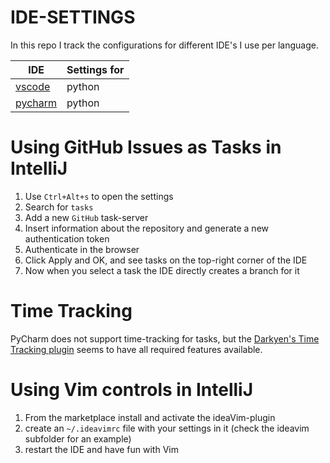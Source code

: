 IDE-SETTINGS
============

In this repo I track the configurations for different IDE's I use per language.

| IDE | Settings for |
|-----|--------------|
| [vscode](https://code.visualstudio.com/) | python |
| [pycharm](https://www.jetbrains.com/pycharm/) | python |

# Using GitHub Issues as Tasks in IntelliJ

1. Use `Ctrl+Alt+s` to open the settings
1. Search for `tasks`
1. Add a new `GitHub` task-server
1. Insert information about the repository and generate a new authentication token
1. Authenticate in the browser
1. Click Apply and OK, and see tasks on the top-right corner of the IDE
1. Now when you select a task the IDE directly creates a branch for it

# Time Tracking

PyCharm does not support time-tracking for tasks, but the [Darkyen's Time Tracking plugin](https://plugins.jetbrains.com/plugin/9286-darkyen-s-time-tracker) seems to
have all required features available.

# Using Vim controls in IntelliJ

1. From the marketplace install and activate the ideaVim-plugin
1. create an `~/.ideavimrc` file with your settings in it (check the ideavim subfolder for an example)
1. restart the IDE and have fun with Vim


